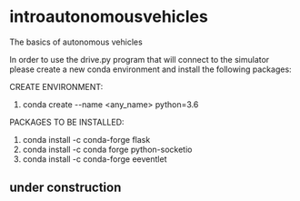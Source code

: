 # introautonomousvehicles

The basics of autonomous vehicles 

In order to use the drive.py program that will connect to the simulator please create a new conda environment and install the following packages:

CREATE ENVIRONMENT:
1) conda create --name <any_name> python=3.6

PACKAGES TO BE INSTALLED:
1) conda install -c conda-forge flask
2) conda install -c conda forge python-socketio
3) conda install -c conda-forge eeventlet


## under construction
